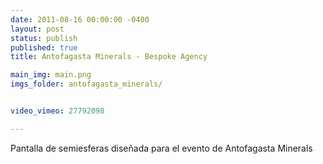 ```yaml
---
date: 2011-08-16 00:00:00 -0400
layout: post
status: publish
published: true
title: Antofagasta Minerals - Bespoke Agency

main_img: main.png
imgs_folder: antofagasta_minerals/


video_vimeo: 27792098

---
```



Pantalla de semiesferas diseñada para el evento de Antofagasta Minerals</p>
